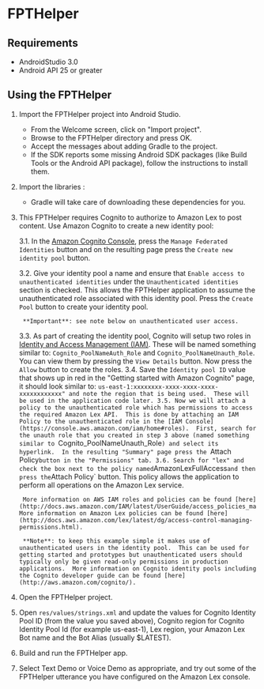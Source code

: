 # FPTHelper

## Requirements

* AndroidStudio 3.0
* Android API 25 or greater

## Using the FPTHelper

1. Import the FPTHelper project into Android Studio.
   - From the Welcome screen, click on "Import project".
   - Browse to the FPTHelper directory and press OK.
   - Accept the messages about adding Gradle to the project.
   - If the SDK reports some missing Android SDK packages (like Build Tools or the Android API package), follow the instructions to install them.

2. Import the libraries :
   - Gradle will take care of downloading these dependencies for you.

3. This FPTHelper requires Cognito to authorize to Amazon Lex to post content.  Use Amazon Cognito to create a new identity pool:
	
	3.1. In the [Amazon Cognito Console](https://console.aws.amazon.com/cognito/), press the `Manage Federated Identities` button and on the resulting page press the `Create new identity pool` button.
	
	3.2. Give your identity pool a name and ensure that `Enable access to unauthenticated identities` under the `Unauthenticated identities` section is checked.  This allows the FPTHelper application to assume the unauthenticated role associated with this identity pool.  Press the `Create Pool` button to create your identity pool.

		**Important**: see note below on unauthenticated user access.

	3.3. As part of creating the identity pool, Cognito will setup two roles in [Identity and Access Management (IAM)](https://console.aws.amazon.com/iam/home#roles).  These will be named something similar to: `Cognito_PoolNameAuth_Role` and `Cognito_PoolNameUnauth_Role`.  You can view them by pressing the `View Details` button.  Now press the `Allow` button to create the roles.
	3.4. Save the `Identity pool ID` value that shows up in red in the "Getting started with Amazon Cognito" page, it should look similar to: `us-east-1:xxxxxxxx-xxxx-xxxx-xxxx-xxxxxxxxxxxx" and note the region that is being used.  These will be used in the application code later.
	3.5. Now we will attach a policy to the unauthenticated role which has permissions to access the required Amazon Lex API.  This is done by attaching an IAM Policy to the unauthenticated role in the [IAM Console](https://console.aws.amazon.com/iam/home#roles).  First, search for the unauth role that you created in step 3 above (named something similar to `Cognito_PoolNameUnauth_Role`) and select its hyperlink.  In the resulting "Summary" page press the `Attach Policy` button in the "Permissions" tab.
	3.6. Search for "lex" and check the box next to the policy named `AmazonLexFullAccess` and then press the `Attach Policy` button.  This policy allows the application to perform all operations on the Amazon Lex service.

		More information on AWS IAM roles and policies can be found [here](http://docs.aws.amazon.com/IAM/latest/UserGuide/access_policies_manage.html).  More information on Amazon Lex policies can be found [here](http://docs.aws.amazon.com/lex/latest/dg/access-control-managing-permissions.html).

		**Note**: to keep this example simple it makes use of unauthenticated users in the identity pool.  This can be used for getting started and prototypes but unauthenticated users should typically only be given read-only permissions in production applications.  More information on Cognito identity pools including the Cognito developer guide can be found [here](http://aws.amazon.com/cognito/).

4. Open the FPTHelper project.

5. Open `res/values/strings.xml` and update the values for Cognito Identity Pool ID (from the value you saved above), Cognito region for Cognito Identity Pool Id (for example us-east-1), Lex region, your Amazon Lex Bot name and the Bot Alias (usually $LATEST).

6. Build and run the FPTHelper app.

7. Select Text Demo or Voice Demo as appropriate, and try out some of the FPTHelper utterance you have configured on the Amazon Lex console.
